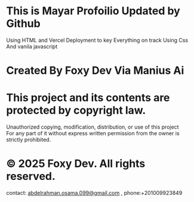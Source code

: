 # This is Mayar Profoilio Updated by Github 
Using HTML and Vercel Deployment to key Everything on track 
Using Css And vanila javascript


# Created By Foxy Dev Via Manius Ai 



# This project and its contents are protected by copyright law. 
Unauthorized copying, modification, distribution, or use of this project  
For any part of it without express written permission from the owner is strictly prohibited.

# © 2025 Foxy Dev. All rights reserved. 
contact: abdelrahman.osama.099@gmail.com , phone:+201009923849


